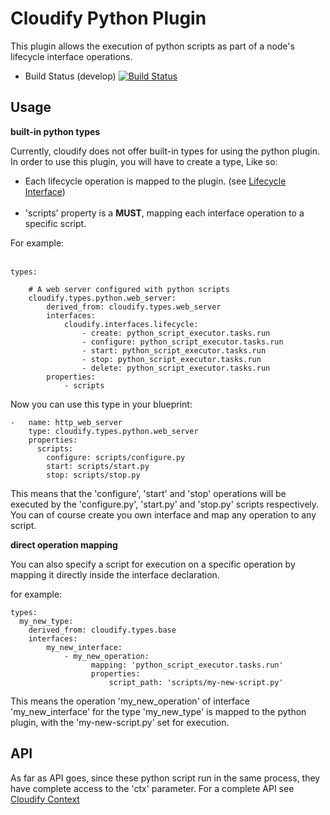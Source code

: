 # Cloudify Python Plugin

This plugin allows the execution of python scripts as part of a node's lifecycle interface operations.


- Build Status (develop) [![Build Status](https://secure.travis-ci.org/cloudify-cosmo/cloudify-python-plugin.png?branch=develop)](http://travis-ci.org/cloudify-cosmo/cloudify-python-plugin)

## Usage

**built-in python types**

Currently, cloudify does not offer built-in types for using the python plugin. In order to use this plugin,
you will have to create a type, Like so:

* Each lifecycle operation is mapped to the plugin. (see [Lifecycle Interface](https://github.com/cloudify-cosmo/cloudify-manager/blob/develop/resources/rest-service/cloudify/types/types.yaml#L19)) <br><br>
* 'scripts' property is a <b>MUST</b>, mapping each interface operation to a specific script.

For example: <br><br>

    types:

        # A web server configured with python scripts
        cloudify.types.python.web_server:
            derived_from: cloudify.types.web_server
            interfaces:
                cloudify.interfaces.lifecycle:
                    - create: python_script_executor.tasks.run
                    - configure: python_script_executor.tasks.run
                    - start: python_script_executor.tasks.run
                    - stop: python_script_executor.tasks.run
                    - delete: python_script_executor.tasks.run
            properties:
                - scripts


Now you can use this type in your blueprint:

    -   name: http_web_server
        type: cloudify.types.python.web_server
        properties:
          scripts:
            configure: scripts/configure.py
            start: scripts/start.py
            stop: scripts/stop.py

This means that the 'configure', 'start' and 'stop' operations will be executed by the 'configure.py', 'start.py' and 'stop.py' scripts respectively. You can of course create you own interface and map any operation to any script.

**direct operation mapping**

You can also specify a script for execution on a specific operation by mapping it directly inside the interface declaration.

for example:

    types:
      my_new_type:
        derived_from: cloudify.types.base
        interfaces:
            my_new_interface:
                - my_new_operation:
                      mapping: 'python_script_executor.tasks.run'
                      properties:
                          script_path: 'scripts/my-new-script.py'

This means the operation 'my_new_operation' of interface 'my_new_interface' for the type 'my_new_type' is mapped to the python plugin, with the 'my-new-script.py' set for execution.

## API

As far as API goes, since these python script run in the same process, they have complete access to the 'ctx' parameter. For a complete API see [Cloudify Context](https://github.com/cloudify-cosmo/cloudify-plugins-common/blob/develop/cloudify/context.py)

